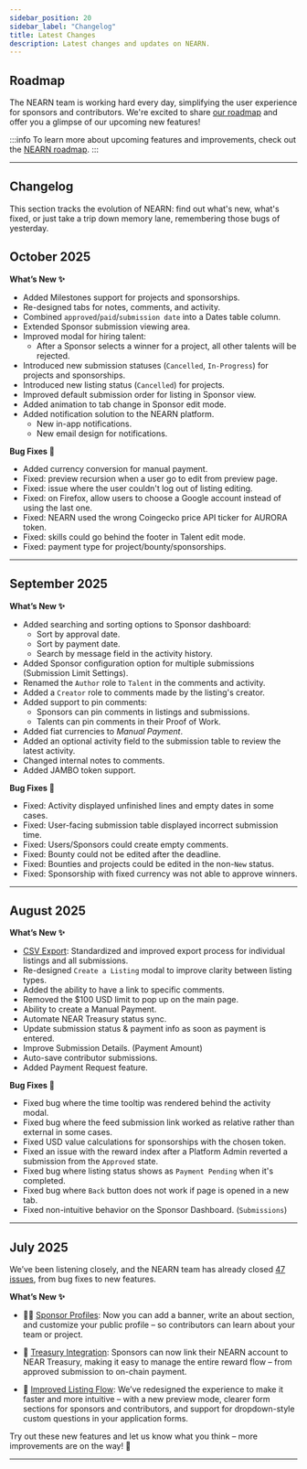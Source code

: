 ```yaml
---
sidebar_position: 20
sidebar_label: "Changelog"
title: Latest Changes
description: Latest changes and updates on NEARN.
---
```


## Roadmap

The NEARN team is working hard every day, simplifying the user experience for sponsors and contributors.
We're excited to share [our roadmap](https://github.com/NEAR-DevHub/.github/issues/29) and offer you a glimpse of our upcoming new features!

:::info
To learn more about upcoming features and improvements, check out the [NEARN roadmap](https://github.com/NEAR-DevHub/.github/issues/29).
:::

---

## Changelog

This section tracks the evolution of NEARN: find out what's new, what's fixed, or just take a trip down memory lane, remembering those bugs of yesterday.

## October 2025

**What’s New ✨**

- Added Milestones support for projects and sponsorships.
- Re-designed tabs for notes, comments, and activity.
- Combined `approved`/`paid`/`submission date` into a Dates table column.
- Extended Sponsor submission viewing area.
- Improved modal for hiring talent:
  - After a Sponsor selects a winner for a project, all other talents will be rejected.
- Introduced new submission statuses (`Cancelled`, `In-Progress`) for projects and sponsorships.
- Introduced new listing status (`Cancelled`) for projects.
- Improved default submission order for listing in Sponsor view.
- Added animation to tab change in Sponsor edit mode.
- Added notification solution to the NEARN platform.
  - New in-app notifications.
  - New email design for notifications.

**Bug Fixes 🐛**

- Added currency conversion for manual payment.
- Fixed: preview recursion when a user go to edit from preview page.
- Fixed: issue where the user couldn't log out of listing editing.
- Fixed: on Firefox, allow users to choose a Google account instead of using the last one.
- Fixed: NEARN used the wrong Coingecko price API ticker for AURORA token.
- Fixed: skills could go behind the footer in Talent edit mode.
- Fixed: payment type for project/bounty/sponsorships.

---

## September 2025

**What’s New ✨**

- Added searching and sorting options to Sponsor dashboard:
  - Sort by approval date.
  - Sort by payment date.
  - Search by message field in the activity history.
- Added Sponsor configuration option for multiple submissions (Submission Limit Settings).
- Renamed the `Author` role to `Talent` in the comments and activity.
- Added a `Creator` role to comments made by the listing's creator.
- Added support to pin comments:
  - Sponsors can pin comments in listings and submissions.
  - Talents can pin comments in their Proof of Work.
- Added fiat currencies to _Manual Payment_.
- Added an optional activity field to the submission table to review the latest activity.
- Changed internal notes to comments.
- Added JAMBO token support.

**Bug Fixes 🐛**

- Fixed: Activity displayed unfinished lines and empty dates in some cases.
- Fixed: User-facing submission table displayed incorrect submission time.
- Fixed: Users/Sponsors could create empty comments.
- Fixed: Bounty could not be edited after the deadline.
- Fixed: Bounties and projects could be edited in the non-`New` status.
- Fixed: Sponsorship with fixed currency was not able to approve winners.

---

## August 2025

**What’s New ✨**

- [CSV Export](sponsor/dashboard.md#export-records): Standardized and improved export process for individual listings and all submissions.
- Re-designed `Create a Listing` modal to improve clarity between listing types.
- Added the ability to have a link to specific comments.
- Removed the $100 USD limit to pop up on the main page.
- Ability to create a Manual Payment.
- Automate NEAR Treasury status sync.
- Update submission status & payment info as soon as payment is entered.
- Improve Submission Details. (Payment Amount)
- Auto-save contributor submissions.
- Added Payment Request feature.

**Bug Fixes 🐛**

- Fixed bug where the time tooltip was rendered behind the activity modal.
- Fixed bug where the feed submission link worked as relative rather than external in some cases.
- Fixed USD value calculations for sponsorships with the chosen token.
- Fixed an issue with the reward index after a Platform Admin reverted a submission from the `Approved` state.
- Fixed bug where listing status shows as `Payment Pending` when it's completed.
- Fixed bug where `Back` button does not work if page is opened in a new tab.
- Fixed non-intuitive behavior on the Sponsor Dashboard. (`Submissions`)

---

## July 2025

We’ve been listening closely, and the NEARN team has already closed [47 issues](https://github.com/NEAR-DevHub/nearn/issues?q=is%3Aissue%20state%3Aclosed%20closed%3A%3E2025-06-10), from bug fixes to new features.

**What’s New ✨**
  
- 🧑‍💼 [Sponsor Profiles](sponsor/profile.md): Now you can add a banner, write an about section, and customize your public profile – so contributors can learn about your team or project.

- 🤝 [Treasury Integration](sponsor/treasury.md): Sponsors can now link their NEARN account to NEAR Treasury, making it easy to manage the entire reward flow – from approved submission to on-chain payment.

- 📝 [Improved Listing Flow](sponsor/listing-guide.md): We’ve redesigned the experience to make it faster and more intuitive – with a new preview mode, clearer form sections for sponsors and contributors, and support for dropdown-style custom questions in your application forms.

Try out these new features and let us know what you think – more improvements are on the way! 🚀

---
